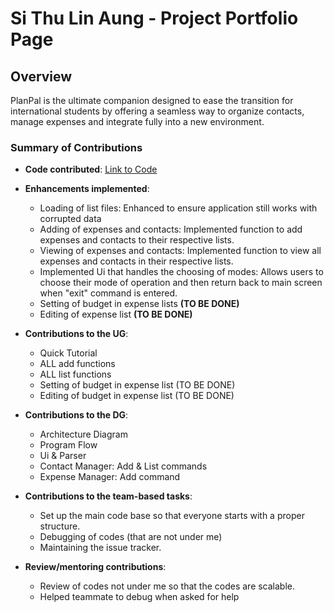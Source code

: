 # Si Thu Lin Aung - Project Portfolio Page

## Overview
PlanPal is the ultimate companion designed to ease the transition for international students by offering a seamless way to organize contacts, manage expenses and integrate fully into a new environment.

### Summary of Contributions
- **Code contributed**: [Link to Code](https://nus-cs2113-ay2425s1.github.io/tp-dashboard/?search=c2linaung&breakdown=true&sort=groupTitle%20dsc&sortWithin=title&since=2024-09-20&timeframe=commit&mergegroup=&groupSelect=groupByRepos&checkedFileTypes=docs~functional-code~test-code~other)

- **Enhancements implemented**:
  - Loading of list files: Enhanced to ensure application still works with corrupted data
  - Adding of expenses and contacts: Implemented function to add expenses and contacts to their respective lists.
  - Viewing of expenses and contacts: Implemented function to view all expenses and contacts in their respective lists.
  - Implemented Ui that handles the choosing of modes: Allows users to choose their mode of operation and then return back to main screen when "exit" command is entered.
  - Setting of budget in expense lists **(TO BE DONE)**
  - Editing of expense list **(TO BE DONE)**
- **Contributions to the UG**: 
  - Quick Tutorial
  - ALL add functions
  - ALL list functions
  - Setting of budget in expense list (TO BE DONE)
  - Editing of budget in expense list (TO BE DONE)
- **Contributions to the DG**: 
  - Architecture Diagram
  - Program Flow
  - Ui & Parser
  - Contact Manager: Add & List commands
  - Expense Manager: Add command
- **Contributions to the team-based tasks**: 
  - Set up the main code base so that everyone starts with a proper structure.
  - Debugging of codes (that are not under me)
  - Maintaining the issue tracker.
- **Review/mentoring contributions**: 
  - Review of codes not under me so that the codes are scalable.
  - Helped teammate to debug when asked for help
